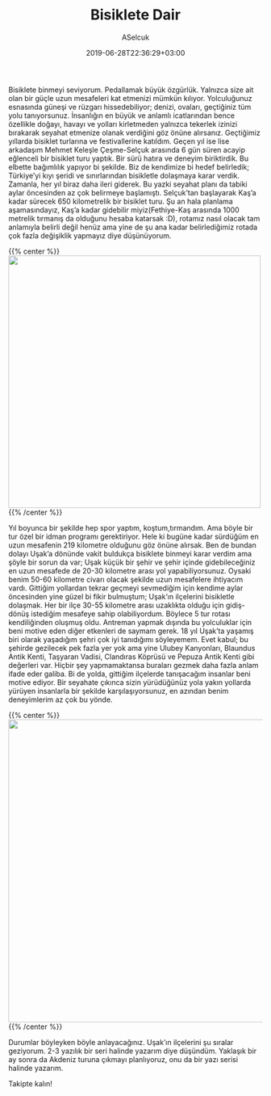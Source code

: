 ﻿---
title: "Bisiklete Dair"
date: 2019-06-28T22:36:29+03:00
draft: true
author: "ASelcuk"
categories: ["Tum Yazilar","Bisiklet","Yolculuk"]
tags: ["bisiklet","seyahat","usak"]
series: ["usak"]
summary: "Bisiklet binmek ve Uşak'ta seyahat etmek hakkında.."
description: "Ben Ahmet Selçuk Tunçer.Bu da Uşağın ilçelerine yapacağım 5 bisiklet turunun planlaması"
toc: true
---
Bisiklete binmeyi seviyorum. Pedallamak büyük özgürlük. Yalnızca size ait olan bir güçle uzun mesafeleri kat etmenizi mümkün kılıyor. Yolculuğunuz esnasında güneşi ve rüzgarı hissedebiliyor; denizi, ovaları, geçtiğiniz tüm yolu tanıyorsunuz. İnsanlığın en büyük ve anlamlı icatlarından bence özellikle doğayı, havayı ve yolları kirletmeden yalnızca tekerlek izinizi bırakarak seyahat etmenize olanak verdiğini göz önüne alırsanız. Geçtiğimiz yıllarda bisiklet turlarına ve festivallerine katıldım. Geçen yıl ise lise arkadaşım Mehmet Keleşle Çeşme-Selçuk arasında 6 gün süren acayip eğlenceli bir bisiklet turu yaptık. Bir sürü hatıra ve deneyim biriktirdik. Bu elbette bağımlılık yapıyor bi şekilde. Biz de kendimize bi hedef belirledik; Türkiye’yi kıyı şeridi ve sınırlarından bisikletle dolaşmaya karar verdik. Zamanla, her yıl biraz daha ileri giderek. Bu yazki seyahat planı da tabiki aylar öncesinden az çok belirmeye başlamıştı. Selçuk’tan başlayarak Kaş’a kadar sürecek 650 kilometrelik bir bisiklet turu. Şu an hala planlama aşamasındayız, Kaş’a kadar gidebilir miyiz(Fethiye-Kaş arasında 1000 metrelik tırmanış da olduğunu hesaba katarsak :D), rotamız nasıl olacak tam anlamıyla belirli değil henüz ama yine de şu ana kadar belirlediğimiz rotada çok fazla değişiklik yapmayız diye düşünüyorum.

{{% center %}}<img name="selcuk selcukta" src="/images/geziler/2019-6/usak/selcuk.jpeg" width='500px'/>{{% /center %}}


Yıl boyunca bir şekilde hep spor yaptım, koştum,tırmandım. Ama böyle bir tur özel bir idman programı gerektiriyor. Hele ki bugüne kadar sürdüğüm en uzun mesafenin 219 kilometre olduğunu göz önüne alırsak. Ben de bundan dolayı Uşak’a dönünde vakit buldukça bisiklete binmeyi karar verdim ama şöyle bir sorun da var; Uşak küçük bir şehir ve şehir içinde gidebileceğiniz en uzun mesafede de 20-30 kilometre arası yol yapabiliyorsunuz. Oysaki benim 50-60 kilometre civarı olacak şekilde uzun mesafelere ihtiyacım vardı. Gittiğim yollardan tekrar geçmeyi sevmediğim için kendime aylar öncesinden yine güzel bi fikir bulmuştum; Uşak’ın ilçelerini bisikletle dolaşmak. Her bir ilçe 30-55 kilometre arası uzaklıkta olduğu için gidiş-dönüş istediğim mesafeye sahip olabiliyordum. Böylece 5 tur rotası kendiliğinden oluşmuş oldu. Antreman yapmak dışında bu yolculuklar için beni motive eden diğer etkenleri de saymam gerek. 18 yıl Uşak’ta yaşamış biri olarak yaşadığım şehri çok iyi tanıdığımı söyleyemem. Evet kabul; bu şehirde gezilecek pek fazla yer yok ama yine Ulubey Kanyonları, Blaundus Antik Kenti, Taşyaran Vadisi, Clandıras Köprüsü ve Pepuza Antik Kenti gibi değerleri var. Hiçbir şey yapmamaktansa buraları gezmek daha fazla anlam ifade eder galiba. Bi de yolda, gittiğim ilçelerde tanışacağım insanlar beni motive ediyor. Bir seyahate çıkınca sizin yürüdüğünüz yola yakın yollarda yürüyen insanlarla bir şekilde karşılaşıyorsunuz, en azından benim deneyimlerim az çok bu yönde. 

{{% center %}}<img name="selcuk selcukta" src="/images/geziler/2019-6/usak/usak.jpeg" width='600px'/>{{% /center %}}

Durumlar böyleyken böyle anlayacağınız. Uşak’ın ilçelerini şu sıralar geziyorum. 2-3 yazılık bir seri halinde yazarım diye düşündüm. Yaklaşık bir ay sonra da Akdeniz turuna çıkmayı planlıyoruz, onu da bir yazı serisi halinde yazarım. 

Takipte kalın!  

